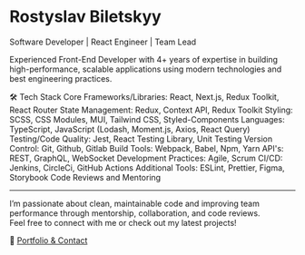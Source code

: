 # Rostyslav Biletskyy
Software Developer | React Engineer | Team Lead

Experienced Front-End Developer with 4+ years of expertise in building high-performance, scalable applications using modern technologies and best engineering practices.

🛠 Tech Stack
Core Frameworks/Libraries: React, Next.js, Redux Toolkit, React Router
State Management: Redux, Context API, Redux Toolkit
Styling: SCSS, CSS Modules, MUI, Tailwind CSS, Styled-Components
Languages: TypeScript, JavaScript (Lodash, Moment.js, Axios, React Query)
Testing/Code Quality: Jest, React Testing Library, Unit Testing
Version Control: Git, Github, Gitlab
Build Tools: Webpack, Babel, Npm, Yarn
API's: REST, GraphQL, WebSocket
Development Practices: Agile, Scrum
CI/CD: Jenkins, CircleCi, GitHub Actions
Additional Tools: ESLint, Prettier, Figma, Storybook
Code Reviews and Mentoring


---

I’m passionate about clean, maintainable code and improving team performance through mentorship, collaboration, and code reviews.  
Feel free to connect with me or check out my latest projects!

🔗 [Portfolio & Contact](https://rost-biletskyy.mssg.me/)
